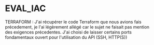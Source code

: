 # EVAL_IAC

TERRAFORM :
J'ai récupérer le code Terraform que nous avions fais précedement, je l'ai légèrement allégé car le sujet ne faisait pas mention des exigences précedentes. 
J'ai choisi de laisser certains ports fondamentaux ouvert pour l'utilisation du API (SSH, HTTP(S))
